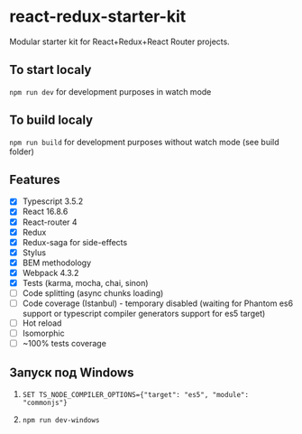 # react-redux-starter-kit
Modular starter kit for React+Redux+React Router projects.

## To start localy
```npm run dev``` for development purposes in watch mode

## To build localy
```npm run build``` for development purposes without watch mode (see build folder)

## Features
- [x] Typescript 3.5.2
- [x] React 16.8.6
- [x] React-router 4
- [x] Redux
- [x] Redux-saga for side-effects
- [x] Stylus
- [x] BEM methodology
- [x] Webpack 4.3.2
- [x] Tests (karma, mocha, chai, sinon)
- [ ] Code splitting (async chunks loading)
- [ ] Code coverage (Istanbul) - temporary disabled (waiting for Phantom es6 support or typescript compiler generators support for es5 target)
- [ ] Hot reload
- [ ] Isomorphic
- [ ] ~100% tests coverage

## Запуск под Windows

1) ```SET TS_NODE_COMPILER_OPTIONS={"target": "es5", "module": "commonjs"}```

2) ```npm run dev-windows```

